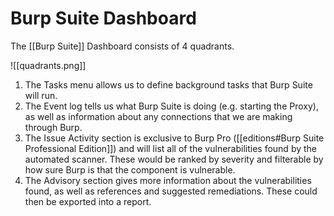 # Burp Suite Dashboard

The [[Burp Suite]] Dashboard consists of 4 quadrants. 

![[quadrants.png]]

1.  The Tasks menu allows us to define background tasks that Burp Suite will run.
2.  The Event log tells us what Burp Suite is doing (e.g. starting the Proxy), as well as information about any connections that we are making through Burp.
3.  The Issue Activity section is exclusive to Burp Pro ([[editions#Burp Suite Professional Edition]]) and will list all of the vulnerabilities found by the automated scanner. These would be ranked by severity and filterable by how sure Burp is that the component is vulnerable.
4.  The Advisory section gives more information about the vulnerabilities found, as well as references and suggested remediations. These could then be exported into a report.